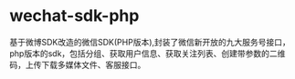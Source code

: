 wechat-sdk-php
==============

基于微博SDK改造的微信SDK(PHP版本),封装了微信新开放的九大服务号接口，php版本的sdk，包括分组、获取用户信息、获取关注列表、创建带参数的二维码，上传下载多媒体文件、客服接口。

